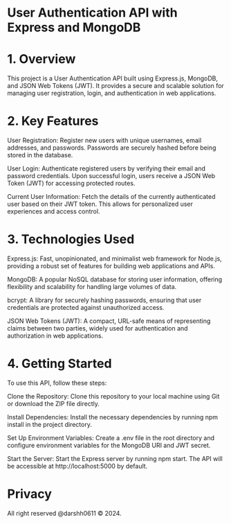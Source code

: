 # User Authentication API with Express and MongoDB
# 1. Overview
This project is a User Authentication API built using Express.js, MongoDB, and JSON Web Tokens (JWT). It provides a secure and scalable solution for managing user registration, login, and authentication in web applications.

# 2. Key Features
User Registration: Register new users with unique usernames, email addresses, and passwords. Passwords are securely hashed before being stored in the database.

User Login: Authenticate registered users by verifying their email and password credentials. Upon successful login, users receive a JSON Web Token (JWT) for accessing protected routes.

Current User Information: Fetch the details of the currently authenticated user based on their JWT token. This allows for personalized user experiences and access control.

# 3. Technologies Used
Express.js: Fast, unopinionated, and minimalist web framework for Node.js, providing a robust set of features for building web applications and APIs.

MongoDB: A popular NoSQL database for storing user information, offering flexibility and scalability for handling large volumes of data.

bcrypt: A library for securely hashing passwords, ensuring that user credentials are protected against unauthorized access.

JSON Web Tokens (JWT): A compact, URL-safe means of representing claims between two parties, widely used for authentication and authorization in web applications.

# 4. Getting Started
To use this API, follow these steps:

Clone the Repository: Clone this repository to your local machine using Git or download the ZIP file directly.

Install Dependencies: Install the necessary dependencies by running npm install in the project directory.

Set Up Environment Variables: Create a .env file in the root directory and configure environment variables for the MongoDB URI and JWT secret.

Start the Server: Start the Express server by running npm start. The API will be accessible at http://localhost:5000 by default.

# Privacy
All right reserved @darshh0611 © 2024.

